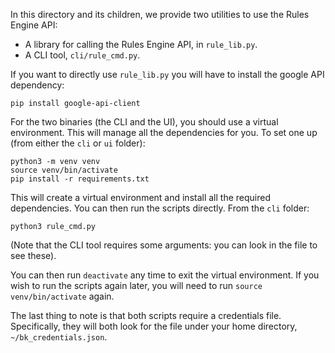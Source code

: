 In this directory and its children, we provide two utilities to use the Rules
Engine API:

*   A library for calling the Rules Engine API, in `rule_lib.py`.
*   A CLI tool, `cli/rule_cmd.py`.

If you want to directly use `rule_lib.py` you will have to install the google
API dependency:

```
pip install google-api-client
```

For the two binaries (the CLI and the UI), you should use a virtual environment.
This will manage all the dependencies for you. To set one up (from either the
`cli` or `ui` folder):

```
python3 -m venv venv
source venv/bin/activate
pip install -r requirements.txt
```

This will create a virtual environment and install all the required
dependencies. You can then run the scripts directly. From the `cli` folder:

```
python3 rule_cmd.py
```

(Note that the CLI tool requires some arguments: you can look in the file to see
these).

You can then run `deactivate` any time to exit the virtual environment. If you
wish to run the scripts again later, you will need to run `source
venv/bin/activate` again.

The last thing to note is that both scripts require a credentials file.
Specifically, they will both look for the file under your home directory,
`~/bk_credentials.json`.
